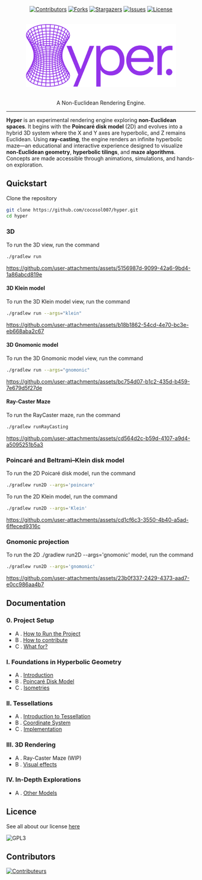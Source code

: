 <a id="readme-top"></a>

<div align="center">

[![Contributors][contributors-shield]][contributors-url]
[![Forks][forks-shield]][forks-url]
[![Stargazers][stars-shield]][stars-url]
[![Issues][issues-shield]][issues-url]
[![License][license-shield]][license-url]

</div>

<!-- PROJECT LOGO -->
<br />
<div align="center">
  <img src="docs/logo.svg" width="400">
  <p align="center">
    <br />
    A Non-Euclidean Rendering Engine.
  </p>
</div>

---

**Hyper** is an experimental rendering engine exploring **non-Euclidean spaces**. It begins with the **Poincaré disk model** (2D) and evolves into a hybrid 3D system where the X and Y axes are hyperbolic, and Z remains Euclidean. Using **ray-casting**, the engine renders an infinite hyperbolic maze—an educational and interactive experience designed to visualize **non-Euclidean geometry**, **hyperbolic tilings**, and **maze algorithms**. Concepts are made accessible through animations, simulations, and hands-on exploration.

## Quickstart

Clone the repository

```bash
git clone https://github.com/cocosol007/hyper.git
cd hyper
```

### 3D

To run the 3D view, run the command

```bash
./gradlew run
```

https://github.com/user-attachments/assets/5156987d-9099-42a6-9bd4-1a86abcd819e

#### 3D Klein model

To run the 3D Klein model view, run the command

```bash
./gradlew run --args="klein"
```

https://github.com/user-attachments/assets/b18b1862-54cd-4e70-bc3e-eb668aba2c67

#### 3D Gnomonic model

To run the 3D Gnomonic model view, run the command

```bash
./gradlew run --args="gnomonic"
```

https://github.com/user-attachments/assets/bc754d07-b1c2-435d-b459-7e679d5f27de

#### Ray-Caster Maze

To run the RayCaster maze, run the command

```bash
./gradlew runRayCasting
```

https://github.com/user-attachments/assets/cd564d2c-b59d-4107-a9d4-a5095251b5a3

### Poincaré and Beltrami–Klein disk model

To run the 2D Poicaré disk model, run the command

```bash
./gradlew run2D --args='poincare'
```

To run the 2D Klein model, run the command

```bash
./gradlew run2D --args='Klein'
```

https://github.com/user-attachments/assets/cd1cf6c3-3550-4b40-a5ad-6ffeced9316c

### Gnomonic projection

To run the 2D ./gradlew run2D --args='gnomonic'
model, run the command

```bash
./gradlew run2D --args='gnomonic'
```

https://github.com/user-attachments/assets/23b0f337-2429-4373-aad7-e0cc986aa4b7

## Documentation

### 0. Project Setup

- A . [How to Run the Project](docs/running-the-project.md)
- B . [How to contribute](.github/CONTRIBUTING.md)
- C . [What for?](docs/what_for.md)

### I. Foundations in Hyperbolic Geometry

- A . [Introduction](docs/I/introduction.md)
- B . [Poincaré Disk Model](docs/I/basic-mathematics-in-the-poincare-disk-model.md)
- C . [Isometries](docs/I/isometries.md)

### II. Tessellations

- A . [Introduction to Tessellation](docs/II/introduction_to_tesslation.md)
- B . [Coordinate System](docs/II/coordinates_system.md)
- C . [Implementation](docs/II/implementation.md)

### III. 3D Rendering

- A . Ray-Caster Maze (WIP)
- B . [Visual effects](docs/III/3d-effects.md)

### IV. In-Depth Explorations

- A . [Other Models](docs/IV/other_models.md)

## Licence

See all about our license [here](/LICENCE)

![GPL3](https://upload.wikimedia.org/wikipedia/commons/c/cb/GPLv3_Logo_filled.png)

## Contributors

[![Contributeurs](https://contrib.rocks/image?repo=cocosol007/hyper)](https://github.com/cocosol007/hyper/graphs/contributors)

[contributors-shield]: https://img.shields.io/github/contributors/cocosol007/hyper.svg?style=for-the-badge
[contributors-url]: https://github.com/cocosol007/hyper/graphs/contributors
[forks-shield]: https://img.shields.io/github/forks/cocosol007/hyper.svg?style=for-the-badge
[forks-url]: https://github.com/cocosol007/hyper/network/members
[stars-shield]: https://img.shields.io/github/stars/cocosol007/hyper.svg?style=for-the-badge
[stars-url]: https://github.com/cocosol007/hyper/stargazers
[issues-shield]: https://img.shields.io/github/issues/cocosol007/hyper.svg?style=for-the-badge
[issues-url]: https://github.com/cocosol007/hyper/issues
[license-shield]: https://img.shields.io/github/license/cocosol007/hyper.svg?style=for-the-badge
[license-url]: https://github.com/cocosol007/hyper/blob/main/LICENCE
